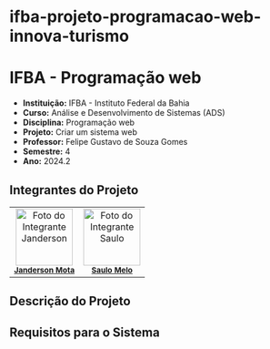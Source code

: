 # ifba-projeto-programacao-web-innova-turismo

# IFBA - Programação web

- **Instituição:** IFBA - Instituto Federal da Bahia
- **Curso:** Análise e Desenvolvimento de Sistemas (ADS)
- **Disciplina:** Programação web
- **Projeto:** Criar um sistema web
- **Professor:** Felipe Gustavo de Souza Gomes
- **Semestre:** 4
- **Ano:** 2024.2

## Integrantes do Projeto

<table>
  <tr>
    <td align="center">
      <img src="https://avatars.githubusercontent.com/u/80362674?v=4" width="100px;" alt="Foto do Integrante Janderson"/><br />
      <sub><b><a href="https://github.com/JandersonMota">Janderson Mota</a></b></sub>
    </td>
    <td align="center">
      <img src="https://avatars.githubusercontent.com/u/157417082?v=4" width="100px;" alt="Foto do Integrante Saulo"/><br />
      <sub><b><a href="https://github.com/SaulinhoDevs">Saulo Melo</a></b></sub>
    </td>
  </tr>
</table>

## Descrição do Projeto

## Requisitos para o Sistema

